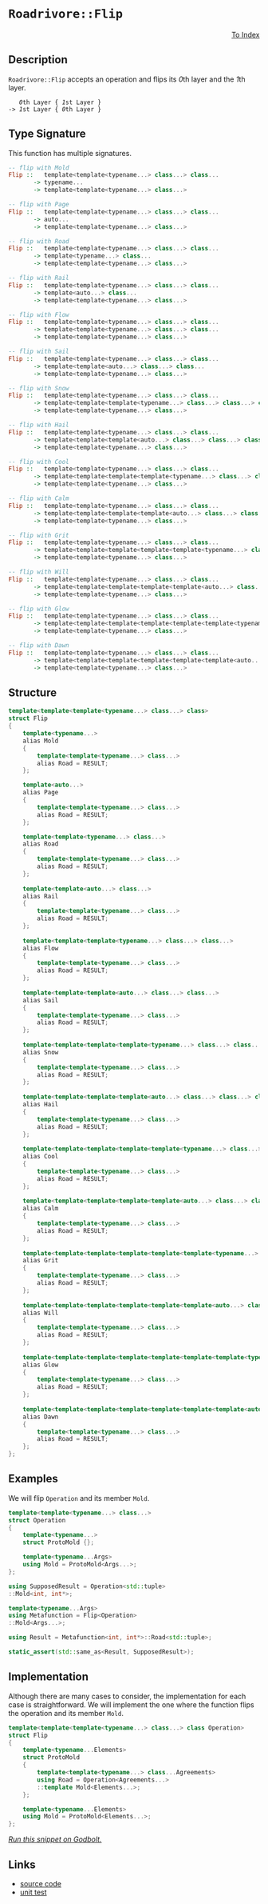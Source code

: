 <!-- Copyright 2024 Feng Mofan
SPDX-License-Identifier: Apache-2.0 -->

# `Roadrivore::Flip`

<p style='text-align: right;'><a href="../../../facilities/metafunctions.md#roadrivore-flip">To Index</a></p>

## Description

`Roadrivore::Flip` accepts an operation and flips its *0*th layer and the *1*th layer.

<pre><code>   <i>0</i>th Layer { <i>1</i>st Layer }
-> <i>1</i>st Layer { <i>0</i>th Layer }</code></pre>

## Type Signature

This function has multiple signatures.

```Haskell
-- flip with Mold
Flip ::   template<template<typename...> class...> class... 
       -> typename...
       -> template<template<typename...> class...>

-- flip with Page
Flip ::   template<template<typename...> class...> class... 
       -> auto...
       -> template<template<typename...> class...>

-- flip with Road
Flip ::   template<template<typename...> class...> class... 
       -> template<typename...> class...
       -> template<template<typename...> class...>

-- flip with Rail
Flip ::   template<template<typename...> class...> class... 
       -> template<auto...> class...
       -> template<template<typename...> class...>

-- flip with Flow
Flip ::   template<template<typename...> class...> class... 
       -> template<template<typename...> class...> class...
       -> template<template<typename...> class...>

-- flip with Sail
Flip ::   template<template<typename...> class...> class... 
       -> template<template<auto...> class...> class...
       -> template<template<typename...> class...>

-- flip with Snow
Flip ::   template<template<typename...> class...> class... 
       -> template<template<template<typename...> class...> class...> class...
       -> template<template<typename...> class...>

-- flip with Hail
Flip ::   template<template<typename...> class...> class... 
       -> template<template<template<auto...> class...> class...> class...
       -> template<template<typename...> class...>

-- flip with Cool
Flip ::   template<template<typename...> class...> class... 
       -> template<template<template<template<typename...> class...> class...> class...> class...
       -> template<template<typename...> class...>

-- flip with Calm
Flip ::   template<template<typename...> class...> class... 
       -> template<template<template<template<auto...> class...> class...> class...> class...
       -> template<template<typename...> class...>

-- flip with Grit
Flip ::   template<template<typename...> class...> class... 
       -> template<template<template<template<template<typename...> class...> class...> class...> class...> class...
       -> template<template<typename...> class...>

-- flip with Will
Flip ::   template<template<typename...> class...> class... 
       -> template<template<template<template<template<auto...> class...> class...> class...> class...> class...
       -> template<template<typename...> class...>

-- flip with Glow
Flip ::   template<template<typename...> class...> class... 
       -> template<template<template<template<template<template<typename...> class...> class...> class...> class...> class...> class...
       -> template<template<typename...> class...>

-- flip with Dawn
Flip ::   template<template<typename...> class...> class... 
       -> template<template<template<template<template<template<auto...> class...> class...> class...> class...> class...> class...
       -> template<template<typename...> class...>
```

## Structure

```C++
template<template<template<typename...> class...> class>
struct Flip
{
    template<typename...>
    alias Mold
    {
        template<template<typename...> class...>
        alias Road = RESULT;
    };

    template<auto...>
    alias Page
    {
        template<template<typename...> class...>
        alias Road = RESULT;
    };

    template<template<typename...> class...>
    alias Road
    {
        template<template<typename...> class...>
        alias Road = RESULT;
    };
    
    template<template<auto...> class...>
    alias Rail
    {
        template<template<typename...> class...>
        alias Road = RESULT;
    };
    
    template<template<template<typename...> class...> class...>
    alias Flow
    {
        template<template<typename...> class...>
        alias Road = RESULT;
    };
    
    template<template<template<auto...> class...> class...>
    alias Sail
    {
        template<template<typename...> class...>
        alias Road = RESULT;
    };
    
    template<template<template<template<typename...> class...> class...> class...>
    alias Snow
    {
        template<template<typename...> class...>
        alias Road = RESULT;
    };
    
    template<template<template<template<auto...> class...> class...> class...>
    alias Hail
    {
        template<template<typename...> class...>
        alias Road = RESULT;
    };
    
    template<template<template<template<template<typename...> class...> class...> class...> class...>
    alias Cool
    {
        template<template<typename...> class...>
        alias Road = RESULT;
    };
    
    template<template<template<template<template<auto...> class...> class...> class...> class...>
    alias Calm
    {
        template<template<typename...> class...>
        alias Road = RESULT;
    };
    
    template<template<template<template<template<template<typename...> class...> class...> class...> class...> class...>
    alias Grit
    {
        template<template<typename...> class...>
        alias Road = RESULT;
    };
    
    template<template<template<template<template<template<auto...> class...> class...> class...> class...> class...>
    alias Will
    {
        template<template<typename...> class...>
        alias Road = RESULT;
    };
    
    template<template<template<template<template<template<template<typename...> class...> class...> class...> class...> class...> class...>
    alias Glow
    {
        template<template<typename...> class...>
        alias Road = RESULT;
    };
    
    template<template<template<template<template<template<template<auto...> class...> class...> class...> class...> class...> class...>
    alias Dawn
    {
        template<template<typename...> class...>
        alias Road = RESULT;
    };
};
```

## Examples

We will flip `Operation` and its member `Mold`.

```C++
template<template<typename...> class...>
struct Operation
{
    template<typename...>
    struct ProtoMold {};

    template<typename...Args>
    using Mold = ProtoMold<Args...>;
};

using SupposedResult = Operation<std::tuple>
::Mold<int, int*>;

template<typename...Args>
using Metafunction = Flip<Operation>
::Mold<Args...>;

using Result = Metafunction<int, int*>::Road<std::tuple>;

static_assert(std::same_as<Result, SupposedResult>);
```

## Implementation

Although there are many cases to consider, the implementation for each case is straightforward.
We will implement the one where the function flips the operation and its member `Mold`.

```C++
template<template<template<typename...> class...> class Operation>
struct Flip
{
    template<typename...Elements>
    struct ProtoMold 
    {
        template<template<typename...> class...Agreements>
        using Road = Operation<Agreements...>
        ::template Mold<Elements...>;
    };

    template<typename...Elements>
    using Mold = ProtoMold<Elements...>;
};
```

[*Run this snippet on Godbolt.*](https://godbolt.org/#z:OYLghAFBqd5QCxAYwPYBMCmBRdBLAF1QCcAaPECAMzwBtMA7AQwFtMQByARg9KtQYEAysib0QXACx8BBAKoBnTAAUAHpwAMvAFYTStJg1DIApACYAQuYukl9ZATwDKjdAGFUtAK4sGIAMykrgAyeAyYAHI%2BAEaYxBLSAA6oCoRODB7evnrJqY4CoeFRLLHxXLaY9vkMQgRMxASZPn6BdpgO6bX1BIWRMXEJtnUNTdnlCsM9YX0lA1wAlLaoXsTI7BwEmCyJBpsm/m6b27uY%2B4dbO0x7BwQAnomMrJgAdK/72ADUyAYKCq/P7y%2BPwUHwA8g9iFd0u8TBoAIITYheBwfABitDwiVhcJMAHYrPCPkSPkdLtdDvdHmx/th6GxBAoYYTiYjkQQPspiKgiABZTzoD7Y4mC/FC4XE0knM6Sq6nG6U5jUt7%2BT7fJi/f5w4DETBbRgERkqsXij5eVJGD4AJVQTAF%2BwAImCIVCBGctTq9Qz/ky4SaiSAQDLNh8%2BbR0GdaZ6Dd6jf4Cb7iXj7ft48aSRcpfKHoqXq9I/SDT7hWawsAQ/zBf5HZzuahQ%2BGDvn9X9ldgU9ik%2B34diAPQAKgHg6HPd7g4AKtghGPByP4f2hwvZzju2Z/GFvl4sJW3F5HBi7j7sUG5edjrLpQqnjHVcDr9jWSjwXEXQwO6LmUTjxfs1fW2mH%2ByNa8hWeJWLiyZxh2H7pme5J3D%2BSrPHCxDAIabbQSWFr1pW1ZcsBYZuihLYArGqbgV2y5wphZZCF4iS5Jg6CWpgCheLQ7IOk6z7VGcEzoAGBB0fQPoBvWZxhAQpAfBJfYwpB3bwl%2BWZUrmSFET61EhpgdRUF4DAdAIOFohiWIHE%2BkI8Ua8KifyhGoXe8mUZpzGsexRk8tpTC6fplluBJUkye8AbWravEEPxgZCXKbaOfedSOMgAD66pKA0EB8QGChPMlhpuC5bGSR8tH0SkjH5ex7zzCmHCLLQnAAKy8H43C8KgnBuNY1gfAoyyrJggqrjwpAEJoNWLAA1iA9WSM8GiSFwuL%2BBo9UaGYABsa1mAAHFt%2BicJIvAsBIGgaKQzVaKQbUcLwCggKdI0cFoixwLAMCICAywEIku7kJQaDbHQcQRE8nCqFta0ALRrZIHzAMgyAfFIzxmLwjGECQeD8eU/CCCIYjsFIMiCIoKjqI9Oh6AA7pCiScDwtUNU1o2XZwoK7t97KoFQHxg5D0Ow/DiMzWYHwQB4AP0MQA3%2BAsvAPU9pAQEg/2JIDZAUBAKtqyAwBSGYfB0JsxC3RA0TM9EYT1LcdO8BbzDELcoLRNo7QPUN/0FqCDC0Nb5OkFg0ReMAbhiLQt0tf7WyGMA4h%2B/gOodAAbixzOYKo7S7usQ0SZUzMYtEkIOx4WDMwQxB4EdEfJ8Q0SlfaUdGBiRijYsVAGKhABqeCYJTT7NUNOPCKI4iE4PJNqMzujlAYzemJY1j6Hg0S3ZAiyoIk1ThxDfEOnPViWGYF2oNX5dYCvECLG0Bl%2BBArijH45QhNMxSlDkKRpAI99v3k6S9C/cwVCqJ0SYX9xiVFdsA7of9%2BhlCGN0UBcCGjQNmGUS%2BvU1gSAZhwRqZ1mZXR5uDKGMM4YIyRiLCAuB0ZS3MDLeYcsW6LAQJgW0AwL6kEmpIfwzwACc/hcSSDmmYSQa0Tr1TWtwvaHADqkCOjLZ4a0uBrS2twraijppcHqrwtauC/ZXRundYaLdFZvSVh9dmP0NZa0lsDNgnB6gsETriCGTAgTR0Rtw54XBZqo3wEQU%2BehB54xHtIMeSgJ5%2B10PramTBaYtSwTg86rVWbmM5tzexjjnGuItFwDxXiNCi3FqrSW0szB0MMeTZ6ytUASziL9TW1SikDHSU4tURgclcFOjQdicQTZmz9nbK2NtSADIdk7F2Dghke31F7H2zMA5BxDrQMOQysAsGjrHC68cIHJ3DhdNOGdNhDJznVP2%2BdC63GLusC6ZcK5DOrrXJQ9c1mN1LEYtuTBO7d17tmIZgTh4ExCbIceZMLqRP0NHFAnVLCL2XvANeG90hbx3lWPe1hD6tRPpjFOq9AEQOcLfBg7hPDND0E/IoMDv4fwyMSsYpBchUuQa/MBQCBBdBGDSh%2BuLr5sqmOSlBegJjwI5QKyYjK5hoJWBghYkiEl4M4B8ZpmTWllhyZ42aotKF%2BOlrLcpT1GHMKwPENhJzpGyI8XNXEmjcSLUkEI6G5REks2urYAx8sarGPgKYz6HM6lWKBiDDg9j%2BYsAUInBGidVUnAmD4qhmMAmyCCQCom8gwkgopoEaJsT6YyqZro5JX1dwfC5gq4gLBg2hvDZG2UEwCkNLVtLfwZS3WVJQHWyWvq20DDDfRRKEbuGJSjQQZKpboYG26cbSgfSLojN9kNGdYzXaTOqZ7b2vtNmYEDsHUO4chqrPWVc3gWyk4pz9vs5AmcjmCFzqcpe5zLml3LpXIa9y64Nxjq8ipfB24KC7j3PuvyE3/MGKE0mk8AjgtnlCmw%2Bdz7ws3pwHsGVUUHyPpis%2BcKuXVBcIShBZKZhMrpe/aoCD6XVDFbAq%2B1QeUIMo5ApBz8KXjBAcKpjUCGP8ulT1SVBN4m5qPvKoNMMQ1ho%2BH254g6NW%2BJINqptDDSBMJYUarBpqQBmA8f4fw9UVrzROhp3ESidH8edbde6cmOH1R4fVLa61uGSG4YtPhXBAgnP8HxpJzrm1YJRoZ9z9CKmLGrqkZwkggA%3D%3D)

## Links

- [source code](../../../../conceptrodon/roadrivore/flip.hpp)
- [unit test](../../../../tests/unit/metafunctions/roadrivore/flip.test.hpp)
